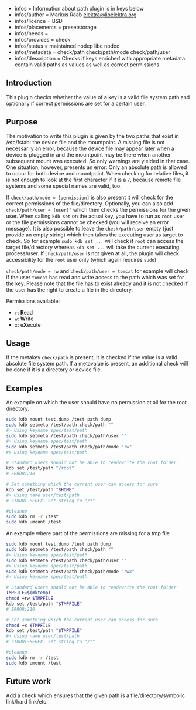 - infos = Information about path plugin is in keys below
- infos/author = Markus Raab <elektra@libelektra.org>
- infos/licence = BSD
- infos/placements = presetstorage
- infos/needs =
- infos/provides = check
- infos/status = maintained nodep libc nodoc
- infos/metadata = check/path check/path/mode check/path/user
- infos/description = Checks if keys enriched with appropriate metadata contain valid paths as values as well
as correct permissions

## Introduction

This plugin checks whether the value of a key is a valid file system path and optionally if
correct permissions are set for a certain user.

## Purpose

The motivation to write this plugin is given by the two paths that exist
in /etc/fstab: the device file and the mountpoint. A missing file is
not necessarily an error, because the device file may appear later when
a device is plugged in and the mountpoint may be there when another
subsequent mount was executed. So only warnings are yielded in that
case. One situation, however, presents an error: Only an absolute path
is allowed to occur for both device and mountpoint. When checking for
relative files, it is not enough to look at the first character if it is
a `/`, because remote file systems and some special names are valid, too.

If `check/path/mode = [permission]` is also present it will check for the correct permissions
of the file/directory. Optionally, you can also add `check/path/user = [user]"` which then checks the permissions
for the given user. When calling `kdb set` on the actual key, you have to run as `root` user
or the file permissions cannot be checked (you will receive an error message). It is also possible to leave the
`check/path/user` empty (just provide an empty string) which then takes the executing user as target to check.
So for example `sudo kdb set ...` will check if `root` can access the target file/directory whereas `kdb set ...`
will take the current executing process/user. If `check/path/user` is not given at all, the plugin
will check accessibility for the `root` user only (which again requires `sudo`)

 `check/path/mode = rw` and `check/path/user = tomcat` for example will check if the user
`tomcat` has read and write access to the path which was set for the key. Please note that the file has to exist already
and it is not checked if the user has the right to create a file in the directory.

 Permissions available:
 - `r`: **R**ead
 - `w`: **W**rite
 - `x`: e**X**ecute

## Usage

If the metakey `check/path` is present, it is checked if the value is a
valid absolute file system path. If a metavalue is present, an additional
check will be done if it is a directory or device file.

## Examples

An example on which the user should have no permission at all for the root directory.
```sh
sudo kdb mount test.dump /test path dump
sudo kdb setmeta /test/path check/path ""
#> Using keyname spec/test/path
sudo kdb setmeta /test/path check/path/user ""
#> Using keyname spec/test/path
sudo kdb setmeta /test/path check/path/mode "rw"
#> Using keyname spec/test/path

# Standard users should not be able to read/write the root folder
kdb set /test/path "/root"
# ERROR:210

# Set something which the current user can access for sure
kdb set /test/path "$HOME"
#> Using name user/test/path
# STDOUT-REGEX: Set string to "/*"

#cleanup
sudo kdb rm -r /test
sudo kdb umount /test
```

An example where part of the permissions are missing for a tmp file
```sh
sudo kdb mount test.dump /test path dump
sudo kdb setmeta /test/path check/path ""
#> Using keyname spec/test/path
sudo kdb setmeta /test/path check/path/user ""
#> Using keyname spec/test/path
sudo kdb setmeta /test/path check/path/mode "rwx"
#> Using keyname spec/test/path

# Standard users should not be able to read/write the root folder
TMPFILE=$(mktemp)
chmod +rw $TMPFILE
kdb set /test/path "$TMPFILE"
# ERROR:210

# Set something which the current user can access for sure
chmod +x $TMPFILE
kdb set /test/path "$TMPFILE"
#> Using name user/test/path
# STDOUT-REGEX: Set string to "/*"

#cleanup
sudo kdb rm -r /test
sudo kdb umount /test
```

## Future work
Add a check which ensures that the given path is a file/directory/symbolic link/hard link/etc.